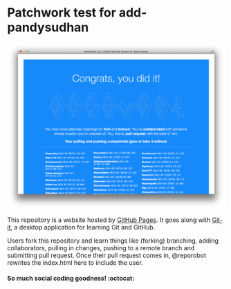 # Patchwork test for add-pandysudhan

![screenshot](https://raw.githubusercontent.com/jlord/patchwork/gh-pages/patchwork-ss.png)

This repository is a website hosted by [GitHub Pages](http://pages.github.com). It goes along with [Git-it](http://www.github.com/jlord/git-it-electron), a desktop application for learning Git and GitHub.

Users fork this repository and learn things like (forking) branching, adding collaborators, pulling in changes, pushing to a remote branch and submitting pull request. Once their pull request comes in, @reporobot rewrites the index.html here to include the user.

#### So much social coding goodness! :octocat:

